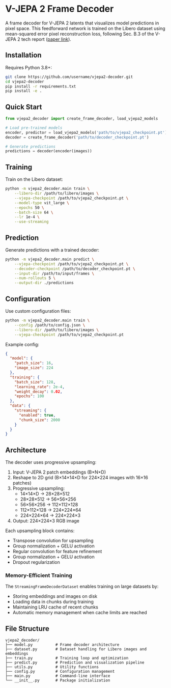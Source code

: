 # V-JEPA 2 Frame Decoder

A frame decoder for V-JEPA 2 latents that visualizes model predictions in pixel space. This feedforward network is trained on the Libero dataset using mean-squared error pixel reconstruction loss, following Sec. B.3 of the V-JEPA 2 tech report ([paper link](https://arxiv.org/abs/2506.09985)).

## Installation

Requires Python 3.8+:

```bash
git clone https://github.com/username/vjepa2-decoder.git
cd vjepa2-decoder
pip install -r requirements.txt
pip install -e .
```

## Quick Start

```python
from vjepa2_decoder import create_frame_decoder, load_vjepa2_models

# Load pre-trained models
encoder, predictor = load_vjepa2_models('path/to/vjepa2_checkpoint.pt')
decoder = create_frame_decoder('path/to/decoder_checkpoint.pt')

# Generate predictions
predictions = decoder(encoder(images))
```

## Training

Train on the Libero dataset:

```bash
python -m vjepa2_decoder.main train \
    --libero-dir /path/to/libero/images \
    --vjepa-checkpoint /path/to/vjepa2_checkpoint.pt \
    --model-type vit_large \
    --epochs 50 \
    --batch-size 64 \
    --lr 1e-4 \
    --use-streaming
```

## Prediction

Generate predictions with a trained decoder:

```bash
python -m vjepa2_decoder.main predict \
    --vjepa-checkpoint /path/to/vjepa2_checkpoint.pt \
    --decoder-checkpoint /path/to/decoder_checkpoint.pt \
    --input-dir /path/to/input/frames \
    --num-rollouts 5 \
    --output-dir ./predictions
```

## Configuration

Use custom configuration files:

```bash
python -m vjepa2_decoder.main train \
    --config /path/to/config.json \
    --libero-dir /path/to/libero/images \
    --vjepa-checkpoint /path/to/vjepa2_checkpoint.pt
```

Example config:

```json
{
  "model": {
    "patch_size": 16,
    "image_size": 224
  },
  "training": {
    "batch_size": 128,
    "learning_rate": 2e-4,
    "weight_decay": 0.02,
    "epochs": 100
  },
  "data": {
    "streaming": {
      "enabled": true,
      "chunk_size": 2000
    }
  }
}
```

## Architecture

The decoder uses progressive upsampling:

1. Input: V-JEPA 2 patch embeddings (B×N×D)
2. Reshape to 2D grid (B×14×14×D for 224×224 images with 16×16 patches)
3. Progressive upsampling:
   - 14×14×D → 28×28×512
   - 28×28×512 → 56×56×256
   - 56×56×256 → 112×112×128
   - 112×112×128 → 224×224×64
   - 224×224×64 → 224×224×3
4. Output: 224×224×3 RGB image

Each upsampling block contains:
- Transpose convolution for upsampling
- Group normalization + GELU activation
- Regular convolution for feature refinement
- Group normalization + GELU activation
- Dropout regularization

### Memory-Efficient Training

The `StreamingFrameDecoderDataset` enables training on large datasets by:

- Storing embeddings and images on disk
- Loading data in chunks during training
- Maintaining LRU cache of recent chunks
- Automatic memory management when cache limits are reached

## File Structure

```
vjepa2_decoder/
├── model.py          # Frame decoder architecture
├── dataset.py        # Dataset handling for Libero images and embeddings
├── train.py          # Training loop and optimization
├── predict.py        # Prediction and visualization pipeline
├── utils.py          # Utility functions
├── config.py         # Configuration management
├── main.py           # Command-line interface
└── __init__.py       # Package initialization
```
